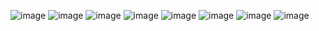 ![image](https://wilardo.crd.co/assets/images/gallery13/32659efd.gif?v=d19c95ca) ![image](https://64.media.tumblr.com/9245a15dad34f3b6bd5179908407ec73/e16d9c3fd8438e13-af/s100x200/ccf910778204ed13b524dc4db741a009fb08e47c.jpg) ![image](https://images-wixmp-ed30a86b8c4ca887773594c2.wixmp.com/f/37187960-e9e5-4042-a034-d37b9cb5be9c/diusim9-a7d41601-66d1-4687-bc60-cd6b0cf09139.png?token=eyJ0eXAiOiJKV1QiLCJhbGciOiJIUzI1NiJ9.eyJzdWIiOiJ1cm46YXBwOjdlMGQxODg5ODIyNjQzNzNhNWYwZDQxNWVhMGQyNmUwIiwiaXNzIjoidXJuOmFwcDo3ZTBkMTg4OTgyMjY0MzczYTVmMGQ0MTVlYTBkMjZlMCIsIm9iaiI6W1t7InBhdGgiOiJcL2ZcLzM3MTg3OTYwLWU5ZTUtNDA0Mi1hMDM0LWQzN2I5Y2I1YmU5Y1wvZGl1c2ltOS1hN2Q0MTYwMS02NmQxLTQ2ODctYmM2MC1jZDZiMGNmMDkxMzkucG5nIn1dXSwiYXVkIjpbInVybjpzZXJ2aWNlOmZpbGUuZG93bmxvYWQiXX0.AxCB5EEyU2PGh4AG8uU0tLadxyHrAhiTsFx2phjqUVI) ![image](https://images-wixmp-ed30a86b8c4ca887773594c2.wixmp.com/f/a05ab71b-2429-4c71-b3f2-74abd1ef5d31/dh6h56u-0cfb4fb2-e97b-4273-add8-dc20ed5cf4f8.gif?token=eyJ0eXAiOiJKV1QiLCJhbGciOiJIUzI1NiJ9.eyJzdWIiOiJ1cm46YXBwOjdlMGQxODg5ODIyNjQzNzNhNWYwZDQxNWVhMGQyNmUwIiwiaXNzIjoidXJuOmFwcDo3ZTBkMTg4OTgyMjY0MzczYTVmMGQ0MTVlYTBkMjZlMCIsIm9iaiI6W1t7InBhdGgiOiJcL2ZcL2EwNWFiNzFiLTI0MjktNGM3MS1iM2YyLTc0YWJkMWVmNWQzMVwvZGg2aDU2dS0wY2ZiNGZiMi1lOTdiLTQyNzMtYWRkOC1kYzIwZWQ1Y2Y0ZjguZ2lmIn1dXSwiYXVkIjpbInVybjpzZXJ2aWNlOmZpbGUuZG93bmxvYWQiXX0.-VY_fQ91kH03zrUx96VpNAIDBmiPR4dW9Yg4uq5YsGw)    ![image](https://64.media.tumblr.com/120b812cbd7120b9a3099257b5e80324/7f879fb7a6e85ba3-e3/s100x200/d44eba377737dbf1eaeefd89c61a57cbc57ce009.gifv) ![image](https://64.media.tumblr.com/3f738ecebd553033341ac6f2e1b65e4e/509dca664f2eb5e4-af/s100x200/ee7b528fb275dd6a9a210ec35cd024d48006b08f.pnj) ![image](https://64.media.tumblr.com/f07f002e4b78eae17b20472a609b18d6/7e49b5dbeac6bdbd-aa/s100x200/cca94de628417b997602a075dd8136e22c3f9b50.pnj)
                                                 ![image](https://i.pinimg.com/236x/6d/8b/3a/6d8b3ae76d4de740ecd1175aff96f9ee.jpg)     
